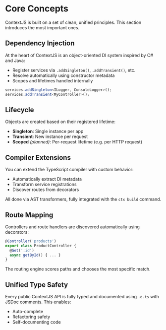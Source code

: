 # Core Concepts

ContextJS is built on a set of clean, unified principles. This section introduces the most important ones.

## Dependency Injection

At the heart of ContextJS is an object-oriented DI system inspired by C# and Java:

- Register services via `.addSingleton()`, `.addTransient()`, etc.
- Resolve automatically using constructor metadata
- Scopes and lifetimes handled internally

```ts
services.addSingleton<ILogger, ConsoleLogger>();
services.addTransient<MyController>();
```

## Lifecycle

Objects are created based on their registered lifetime:

- **Singleton**: Single instance per app
- **Transient**: New instance per request
- **Scoped** *(planned)*: Per-request lifetime (e.g. per HTTP request)

## Compiler Extensions

You can extend the TypeScript compiler with custom behavior:

- Automatically extract DI metadata
- Transform service registrations
- Discover routes from decorators

All done via AST transformers, fully integrated with the `ctx build` command.

## Route Mapping

Controllers and route handlers are discovered automatically using decorators:

```ts
@Controller('products')
export class ProductController {
  @Get(':id')
  async getById() { ... }
}
```

The routing engine scores paths and chooses the most specific match.

## Unified Type Safety

Every public ContextJS API is fully typed and documented using `.d.ts` with JSDoc comments. This enables:

- Auto-complete
- Refactoring safety
- Self-documenting code
